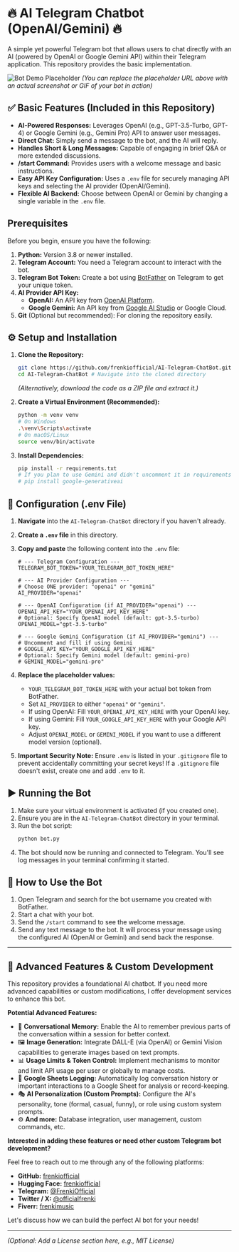# 🔥 AI Telegram Chatbot (OpenAI/Gemini) 🔥

A simple yet powerful Telegram bot that allows users to chat directly with an AI (powered by OpenAI or Google Gemini API) within their Telegram application. This repository provides the basic implementation.

![Bot Demo Placeholder](https://via.placeholder.com/600x300.png?text=AI+Telegram+Bot+Interface)
*(You can replace the placeholder URL above with an actual screenshot or GIF of your bot in action)*

## ✅ Basic Features (Included in this Repository)

*   **AI-Powered Responses:** Leverages OpenAI (e.g., GPT-3.5-Turbo, GPT-4) or Google Gemini (e.g., Gemini Pro) API to answer user messages.
*   **Direct Chat:** Simply send a message to the bot, and the AI will reply.
*   **Handles Short & Long Messages:** Capable of engaging in brief Q&A or more extended discussions.
*   **/start Command:** Provides users with a welcome message and basic instructions.
*   **Easy API Key Configuration:** Uses a `.env` file for securely managing API keys and selecting the AI provider (OpenAI/Gemini).
*   **Flexible AI Backend:** Choose between OpenAI or Gemini by changing a single variable in the `.env` file.

##  Prerequisites

Before you begin, ensure you have the following:

1.  **Python:** Version 3.8 or newer installed.
2.  **Telegram Account:** You need a Telegram account to interact with the bot.
3.  **Telegram Bot Token:** Create a bot using [BotFather](https://t.me/BotFather) on Telegram to get your unique token.
4.  **AI Provider API Key:**
    *   **OpenAI:** An API key from [OpenAI Platform](https://platform.openai.com/).
    *   **Google Gemini:** An API key from [Google AI Studio](https://aistudio.google.com/app/apikey) or Google Cloud.
5.  **Git** (Optional but recommended): For cloning the repository easily.

## ⚙️ Setup and Installation

1.  **Clone the Repository:**
    ```bash
    git clone https://github.com/frenkiofficial/AI-Telegram-ChatBot.git
    cd AI-Telegram-ChatBot # Navigate into the cloned directory
    ```
    *(Alternatively, download the code as a ZIP file and extract it.)*

2.  **Create a Virtual Environment (Recommended):**
    ```bash
    python -m venv venv
    # On Windows
    .\venv\Scripts\activate
    # On macOS/Linux
    source venv/bin/activate
    ```

3.  **Install Dependencies:**
    ```bash
    pip install -r requirements.txt
    # If you plan to use Gemini and didn't uncomment it in requirements.txt:
    # pip install google-generativeai
    ```

## 🔑 Configuration (.env File)

1.  **Navigate** into the `AI-Telegram-ChatBot` directory if you haven't already.
2.  **Create a `.env` file** in this directory.
3.  **Copy and paste** the following content into the `.env` file:

    ```env
    # --- Telegram Configuration ---
    TELEGRAM_BOT_TOKEN="YOUR_TELEGRAM_BOT_TOKEN_HERE"

    # --- AI Provider Configuration ---
    # Choose ONE provider: "openai" or "gemini"
    AI_PROVIDER="openai"

    # --- OpenAI Configuration (if AI_PROVIDER="openai") ---
    OPENAI_API_KEY="YOUR_OPENAI_API_KEY_HERE"
    # Optional: Specify OpenAI model (default: gpt-3.5-turbo)
    OPENAI_MODEL="gpt-3.5-turbo"

    # --- Google Gemini Configuration (if AI_PROVIDER="gemini") ---
    # Uncomment and fill if using Gemini
    # GOOGLE_API_KEY="YOUR_GOOGLE_API_KEY_HERE"
    # Optional: Specify Gemini model (default: gemini-pro)
    # GEMINI_MODEL="gemini-pro"
    ```

4.  **Replace the placeholder values:**
    *   `YOUR_TELEGRAM_BOT_TOKEN_HERE` with your actual bot token from BotFather.
    *   Set `AI_PROVIDER` to either `"openai"` or `"gemini"`.
    *   If using OpenAI: Fill `YOUR_OPENAI_API_KEY_HERE` with your OpenAI key.
    *   If using Gemini: Fill `YOUR_GOOGLE_API_KEY_HERE` with your Google API key.
    *   Adjust `OPENAI_MODEL` or `GEMINI_MODEL` if you want to use a different model version (optional).

5.  **Important Security Note:** Ensure `.env` is listed in your `.gitignore` file to prevent accidentally committing your secret keys! If a `.gitignore` file doesn't exist, create one and add `.env` to it.

## ▶️ Running the Bot

1.  Make sure your virtual environment is activated (if you created one).
2.  Ensure you are in the `AI-Telegram-ChatBot` directory in your terminal.
3.  Run the bot script:
    ```bash
    python bot.py
    ```
4.  The bot should now be running and connected to Telegram. You'll see log messages in your terminal confirming it started.

## 💬 How to Use the Bot

1.  Open Telegram and search for the bot username you created with BotFather.
2.  Start a chat with your bot.
3.  Send the `/start` command to see the welcome message.
4.  Send any text message to the bot. It will process your message using the configured AI (OpenAI or Gemini) and send back the response.

---

## 🚀 Advanced Features & Custom Development

This repository provides a foundational AI chatbot. If you need more advanced capabilities or custom modifications, I offer development services to enhance this bot.

**Potential Advanced Features:**

*   🔹 **Conversational Memory:** Enable the AI to remember previous parts of the conversation within a session for better context.
*   🖼️ **Image Generation:** Integrate DALL-E (via OpenAI) or Gemini Vision capabilities to generate images based on text prompts.
*   📊 **Usage Limits & Token Control:** Implement mechanisms to monitor and limit API usage per user or globally to manage costs.
*   📝 **Google Sheets Logging:** Automatically log conversation history or important interactions to a Google Sheet for analysis or record-keeping.
*   🎭 **AI Personalization (Custom Prompts):** Configure the AI's personality, tone (formal, casual, funny), or role using custom system prompts.
*   ⚙️ **And more:** Database integration, user management, custom commands, etc.

**Interested in adding these features or need other custom Telegram bot development?**

Feel free to reach out to me through any of the following platforms:

*   **GitHub:** [frenkiofficial](https://github.com/frenkiofficial)
*   **Hugging Face:** [frenkiofficial](https://huggingface.co/frenkiofficial)
*   **Telegram:** [@FrenkiOfficial](https://t.me/FrenkiOfficial)
*   **Twitter / X:** [@officialfrenki](https://twitter.com/officialfrenki)
*   **Fiverr:** [frenkimusic](https://www.fiverr.com/frenkimusic/)

Let's discuss how we can build the perfect AI bot for your needs!

---

*(Optional: Add a License section here, e.g., MIT License)*
